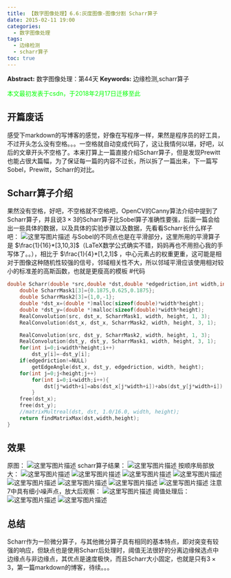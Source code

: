 ```yaml
---
title: 【数字图像处理】6.6:灰度图像-图像分割 Scharr算子
date: 2015-02-11 19:00
categories:
  - 数字图像处理
tags:
  - 边缘检测
  - scharr算子
toc: true
---
```

**Abstract:** 数字图像处理：第44天
**Keywords:** 边缘检测,scharr算子
<!--more-->
<font color="00FF00">本文最初发表于csdn，于2018年2月17日迁移至此</font>
## 开篇废话
感受下markdown的写博客的感觉，好像在写程序一样，果然是程序员的好工具，不过开头怎么没有空格。。。一空格就自动变成代码了，这让我情何以堪，好吧，以后的文章开头不空格了。本来打算上一篇直接介绍Scharr算子，但是发现Prewitt也能占很大篇幅，为了保证每一篇的内容不过长，所以拆了一篇出来，下一篇写Sobel，Prewitt，Scharr的对比。
## Scharr算子介绍
果然没有空格，好吧，不空格就不空格吧，OpenCV的Canny算法介绍中提到了Scharr算子，并且说$3\times3$的Scharr算子比Sobel算子准确性要强，后面一篇会给出一些具体的数据，以及具体的实验步骤以及数据，先看看Scharr长什么样子吧：
![这里写图片描述](DIP-6-6-灰度图像-图像分割-Scharr算子/20150211151527747.jpg)
与Sobel的不同点也是在平滑部分，这里所用的平滑算子是 $\frac{1}{16}*[3,10,3]$（LaTeX数学公式确实不错，妈妈再也不用担心我的手写体了。。），相比于 $\frac{1}{4}*[1,2,1]$ ，中心元素占的权重更重，这可能是相对于图像这种随机性较强的信号，邻域相关性不大，所以邻域平滑应该使用相对较小的标准差的高斯函数，也就是更瘦高的模板
#代码
```c++
double Scharr(double *src,double *dst,double *edgedriction,int width,int height){
    double ScharrMask1[3]={0.1875,0.625,0.1875};
    double ScharrMask2[3]={1,0,-1};
    double *dst_x=(double *)malloc(sizeof(double)*width*height);
    double *dst_y=(double *)malloc(sizeof(double)*width*height);
    RealConvolution(src, dst_x, ScharrMask1, width, height, 1, 3);
    RealConvolution(dst_x, dst_x, ScharrMask2, width, height, 3, 1);

    RealConvolution(src, dst_y, ScharrMask2, width, height, 1, 3);
    RealConvolution(dst_y, dst_y, ScharrMask1, width, height, 3, 1);
    for(int i=0;i<width*height;i++)
        dst_y[i]=-dst_y[i];
    if(edgedriction!=NULL)
        getEdgeAngle(dst_x, dst_y, edgedriction, width, height);
    for(int j=0;j<height;j++)
        for(int i=0;i<width;i++){
            dst[j*width+i]=abs(dst_x[j*width+i])+abs(dst_y[j*width+i]);
        }
    free(dst_x);
    free(dst_y);
    //matrixMultreal(dst, dst, 1.0/16.0, width, height);
    return findMatrixMax(dst,width,height);
}

```


## 效果
原图：
![这里写图片描述](DIP-6-6-灰度图像-图像分割-Scharr算子/20150211151559306.png)
scharr算子结果：
![这里写图片描述](DIP-6-6-灰度图像-图像分割-Scharr算子/20150211151921155.jpg)
按顺序局部放大：
![这里写图片描述](DIP-6-6-灰度图像-图像分割-Scharr算子/20150211151937659.jpg)
![这里写图片描述](DIP-6-6-灰度图像-图像分割-Scharr算子/20150211152002014.jpg)
![这里写图片描述](DIP-6-6-灰度图像-图像分割-Scharr算子/20150211152018719.jpg)
![这里写图片描述](DIP-6-6-灰度图像-图像分割-Scharr算子/20150211152030637.jpg)
![这里写图片描述](DIP-6-6-灰度图像-图像分割-Scharr算子/20150211152037956.jpg)
![这里写图片描述](DIP-6-6-灰度图像-图像分割-Scharr算子/20150211152049453.jpg)
![这里写图片描述](DIP-6-6-灰度图像-图像分割-Scharr算子/20150211152101949.jpg)
![这里写图片描述](DIP-6-6-灰度图像-图像分割-Scharr算子/20150211152111980.jpg)
注意7中具有细小噪声点，放大后观察：
![这里写图片描述](DIP-6-6-灰度图像-图像分割-Scharr算子/20150211152135970.jpg)
阈值处理后：
![这里写图片描述](DIP-6-6-灰度图像-图像分割-Scharr算子/20150211152157142.jpg)
![这里写图片描述](DIP-6-6-灰度图像-图像分割-Scharr算子/20150211152221912.jpg)

## 总结
Scharr作为一阶微分算子，与其他微分算子具有相同的基本特点，即对突变有较强的响应，但缺点也是使用Scharr后处理时，阈值无法很好的分离边缘候选点中边缘点与非边缘点，其优点是速度极快，而且Scharr大小固定，也就是只有$3 \times 3$，第一篇markdown的博客，待续。。。
